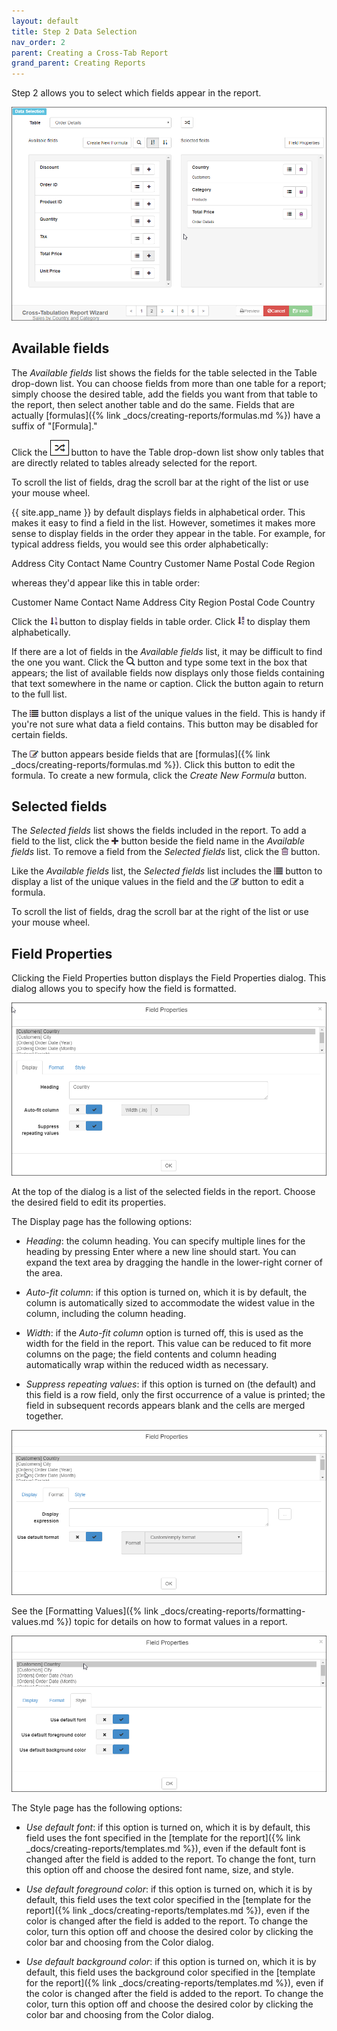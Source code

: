 ```yaml
---
layout: default
title: Step 2 Data Selection
nav_order: 2
parent: Creating a Cross-Tab Report
grand_parent: Creating Reports
---
```

Step 2 allows you to select which fields appear in the report.

![](/assets/images/xtabwizard2.png)

## Available fields
The *Available fields* list shows the fields for the table selected in the Table drop-down list. You can choose fields from more than one table for a report; simply choose the desired table, add the fields you want from that table to the report, then select another table and do the same. Fields that are actually [formulas]({% link _docs/creating-reports/formulas.md %}) have a suffix of "[Formula]."

Click the ![](/assets/images/displayonlyrelated.png) button to have the Table drop-down list show only tables that are directly related to tables already selected for the report.

To scroll the list of fields, drag the scroll bar at the right of the list or use your mouse wheel.

{{ site.app_name }} by default displays fields in alphabetical order. This makes it easy to find a field in the list. However, sometimes it makes more sense to display fields in the order they appear in the table. For example, for typical address fields, you would see this order alphabetically:

Address
City
Contact Name
Country
Customer Name
Postal Code
Region

whereas they'd appear like this in table order:

Customer Name
Contact Name
Address
City
Region
Postal Code
Country

Click the ![](/assets/images/sortorder.png) button to display fields in table order. Click ![](/assets/images/sortname.png) to display them alphabetically.

If there are a lot of fields in the *Available fields* list, it may be difficult to find the one you want. Click the ![](/assets/images/filtericon.png) button and type some text in the box that appears; the list of available fields now displays only those fields containing that text somewhere in the name or caption. Click the button again to return to the full list.

The ![](/assets/images/valuesicon.png) button displays a list of the unique values in the field. This is handy if you're not sure what data a field contains. This button may be disabled for certain fields.

The ![](/assets/images/editicon.png) button appears beside fields that are [formulas]({% link _docs/creating-reports/formulas.md %}). Click this button to edit the formula. To create a new formula, click the *Create New Formula* button.

## Selected fields
The *Selected fields* list shows the fields included in the report. To add a field to the list, click the ![](/assets/images/add.png) button beside the field name in the *Available fields* list. To remove a field from the *Selected fields* list, click the ![](/assets/images/deleteicon.png) button.

Like the *Available fields* list, the *Selected fields* list includes the ![](/assets/images/valuesicon.png) button to display a list of the unique values in the field and the ![](/assets/images/editicon.png) button to edit a formula.

To scroll the list of fields, drag the scroll bar at the right of the list or use your mouse wheel.

## Field Properties
Clicking the Field Properties button displays the Field Properties dialog. This dialog allows you to specify how the field is formatted.

![](/assets/images/xtabfieldproperties1.png)

At the top of the dialog is a list of the selected fields in the report. Choose the desired field to edit its properties.

The Display page has the following options:

* *Heading*: the column heading. You can specify multiple lines for the heading by pressing Enter where a new line should start. You can expand the text area by dragging the handle in the lower-right corner of the area.

* *Auto-fit column*: if this option is turned on, which it is by default, the column is automatically sized to accommodate the widest value in the column, including the column heading.

* *Width*: if the *Auto-fit column* option is turned off, this is used as the width for the field in the report. This value can be reduced to fit more columns on the page; the field contents and column heading automatically wrap within the reduced width as necessary.

* *Suppress repeating values*: if this option is turned on (the default) and this field is a row field, only the first occurrence of a value is printed; the field in subsequent records appears blank and the cells are merged together.

![](/assets/images/xtabfieldproperties2.png)

See the [Formatting Values]({% link _docs/creating-reports/formatting-values.md %}) topic for details on how to format values in a report.

![](/assets/images/xtabfieldproperties3.png)

The Style page has the following options:

* *Use default font*: if this option is turned on, which it is by default, this field uses the font specified in the [template for the report]({% link _docs/creating-reports/templates.md %}), even if the default font is changed after the field is added to the report. To change the font, turn this option off and choose the desired font name, size, and style.

* *Use default foreground color*: if this option is turned on, which it is by default, this field uses the text color specified in the [template for the report]({% link _docs/creating-reports/templates.md %}), even if the color is changed after the field is added to the report. To change the color, turn this option off and choose the desired color by clicking the color bar and choosing from the Color dialog.

* *Use default background color*: if this option is turned on, which it is by default, this field uses the background color specified in the [template for the report]({% link _docs/creating-reports/templates.md %}), even if the color is changed after the field is added to the report. To change the color, turn this option off and choose the desired color by clicking the color bar and choosing from the Color dialog.
